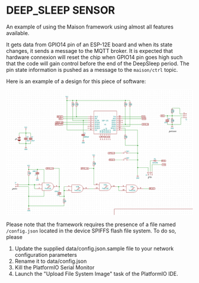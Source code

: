# DEEP_SLEEP SENSOR

An example of using the Maison framework using almost all features available.

It gets data from GPIO14 pin of an ESP-12E board and when its state changes, it sends a message to the MQTT broker. It is expected that hardware connexion will reset the chip when GPIO14 pin goes high such that the code will gain control before the end of the DeepSleep period. The pin state information is pushed as a message to the `maison/ctrl` topic.

Here is an example of a design for this piece of software:

![](design.png)



Please note that the framework requires the presence of a file named `/config.json` located in the device SPIFFS flash file system. To do so, please 

1. Update the supplied data/config.json.sample file to your network configuration parameters
2. Rename it to data/config.json
3. Kill the PlatformIO Serial Monitor
4. Launch the "Upload File System Image" task of the PlatformIO IDE.
